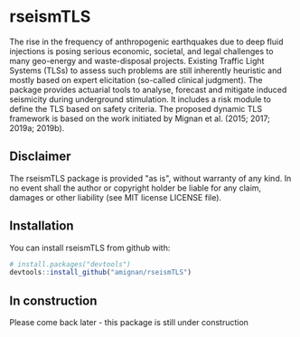 
<!-- README.md is generated from README.Rmd. Please edit that file -->
rseismTLS
=========

<!-- badges: start -->
<!-- badges: end -->
The rise in the frequency of anthropogenic earthquakes due to deep fluid injections is posing serious economic, societal, and legal challenges to many geo-energy and waste-disposal projects. Existing Traffic Light Systems (TLSs) to assess such problems are still inherently heuristic and mostly based on expert elicitation (so-called clinical judgment). The package provides actuarial tools to analyse, forecast and mitigate induced seismicity during underground stimulation. It includes a risk module to define the TLS based on safety criteria. The proposed dynamic TLS framework is based on the work initiated by Mignan et al. (2015; 2017; 2019a; 2019b).

Disclaimer
----------

The rseismTLS package is provided "as is", without warranty of any kind. In no event shall the author or copyright holder be liable for any claim, damages or other liability (see MIT license LICENSE file).

Installation
------------

You can install rseismTLS from github with:

``` r
# install.packages("devtools")
devtools::install_github("amignan/rseismTLS")
```

In construction
---------------

Please come back later - this package is still under construction
